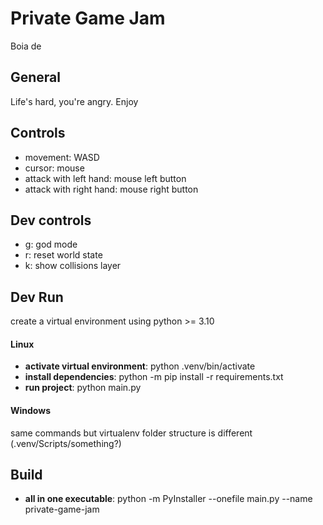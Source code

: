 # Private Game Jam

Boia de

## General

Life's hard, you're angry. Enjoy

## Controls

- movement: WASD
- cursor: mouse
- attack with left hand: mouse left button
- attack with right hand: mouse right button

## Dev controls

- g: god mode
- r: reset world state
- k: show collisions layer

## Dev Run

create a virtual environment using python >= 3.10

#### Linux

- **activate virtual environment**: python .venv/bin/activate
- **install dependencies**: python -m pip install -r requirements.txt
- **run project**: python main.py

#### Windows

same commands but virtualenv folder structure is different (.venv/Scripts/something?)

## Build

- **all in one executable**: python -m PyInstaller --onefile main.py --name private-game-jam
